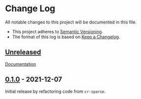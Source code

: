# Change Log
All notable changes to this project will be documented in this file.

* This project adheres to [Semantic Versioning](https://semver.org/spec/v2.0.0.html).
* The format of this log is based on [Keep a Changelog](https://keepachangelog.com/en/1.0.0/).


## [Unreleased]

[Documentation](https://cr-nimble.readthedocs.io/en/latest/)


## [0.1.0] - 2021-12-07

Initial release by refactoring code from `cr-sparse`.


[Unreleased]: https://github.com/carnotresearch/cr-sparse/compare/v0.1.0...HEAD
[0.1.0]: https://github.com/carnotresearch/cr-sparse/releases/tag/v0.1.0